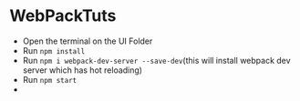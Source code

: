 # WebPackTuts
- Open the terminal on the UI Folder 
- Run ``npm install``
- Run ``npm i webpack-dev-server --save-dev``(this will install webpack dev server which has hot reloading)
- Run ``npm start``
- 


